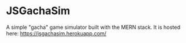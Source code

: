 # JSGachaSim
A simple "gacha" game simulator built with the MERN stack. It is hosted here: https://jsgachasim.herokuapp.com/
